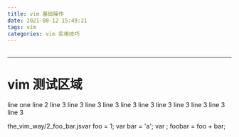 ```yaml
---
title: vim 基础操作
date: 2021-08-12 15:49:21
tags: vim
categories: vim 实用技巧
---
```


## 



-----------------


# vim 测试区域
line one
line 2
line 3
line 3
line 3
line 3
line 3
line 3
line 3
line 3
line 3
line 3
line 3

the_vim_way/2_foo_bar.jsvar
foo = 1;
var bar = 'a';
var ;
foobar = foo + bar;
